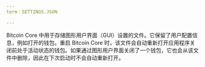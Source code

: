 ```yaml
---
term：SETTINGS.JSON

---
```

Bitcoin Core 中用于存储图形用户界面（GUI）设置的文件。它保留了用户配置信息，例如打开的钱包。重启 Bitcoin Core 时，该文件会自动重新打开应用程序关闭前处于活动状态的钱包。如果通过图形用户界面关闭了一个钱包，它也会从该文件中删除，因此在下次启动时不会自动重新打开。